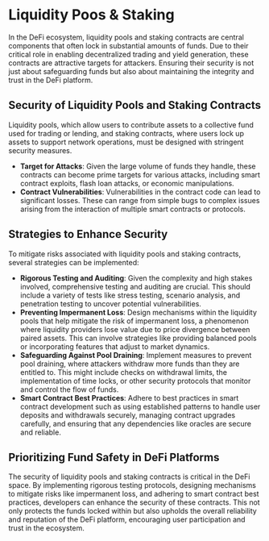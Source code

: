 # Liquidity Poos & Staking

In the DeFi ecosystem, liquidity pools and staking contracts are central components that often lock in substantial amounts of funds. Due to their critical role in enabling decentralized trading and yield generation, these contracts are attractive targets for attackers. Ensuring their security is not just about safeguarding funds but also about maintaining the integrity and trust in the DeFi platform.

## Security of Liquidity Pools and Staking Contracts

Liquidity pools, which allow users to contribute assets to a collective fund used for trading or lending, and staking contracts, where users lock up assets to support network operations, must be designed with stringent security measures.

* **Target for Attacks**: Given the large volume of funds they handle, these contracts can become prime targets for various attacks, including smart contract exploits, flash loan attacks, or economic manipulations.
* **Contract Vulnerabilities**: Vulnerabilities in the contract code can lead to significant losses. These can range from simple bugs to complex issues arising from the interaction of multiple smart contracts or protocols.

## Strategies to Enhance Security

To mitigate risks associated with liquidity pools and staking contracts, several strategies can be implemented:

* **Rigorous Testing and Auditing**: Given the complexity and high stakes involved, comprehensive testing and auditing are crucial. This should include a variety of tests like stress testing, scenario analysis, and penetration testing to uncover potential vulnerabilities.
* **Preventing Impermanent Loss**: Design mechanisms within the liquidity pools that help mitigate the risk of impermanent loss, a phenomenon where liquidity providers lose value due to price divergence between paired assets. This can involve strategies like providing balanced pools or incorporating features that adjust to market dynamics.
* **Safeguarding Against Pool Draining**: Implement measures to prevent pool draining, where attackers withdraw more funds than they are entitled to. This might include checks on withdrawal limits, the implementation of time locks, or other security protocols that monitor and control the flow of funds.
* **Smart Contract Best Practices**: Adhere to best practices in smart contract development such as using established patterns to handle user deposits and withdrawals securely, managing contract upgrades carefully, and ensuring that any dependencies like oracles are secure and reliable.

## Prioritizing Fund Safety in DeFi Platforms

The security of liquidity pools and staking contracts is critical in the DeFi space. By implementing rigorous testing protocols, designing mechanisms to mitigate risks like impermanent loss, and adhering to smart contract best practices, developers can enhance the security of these contracts. This not only protects the funds locked within but also upholds the overall reliability and reputation of the DeFi platform, encouraging user participation and trust in the ecosystem.
